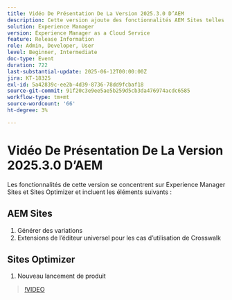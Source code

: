 ```yaml
---
title: Vidéo De Présentation De La Version 2025.3.0 D’AEM
description: Cette version ajoute des fonctionnalités AEM Sites telles que Générer des variations, la prise en charge des passerelles dans l’éditeur universel et un nouveau lancement de produit dans Sites Optimizer.
solution: Experience Manager
version: Experience Manager as a Cloud Service
feature: Release Information
role: Admin, Developer, User
level: Beginner, Intermediate
doc-type: Event
duration: 722
last-substantial-update: 2025-06-12T00:00:00Z
jira: KT-18325
exl-id: 5a42839c-ee2b-4d39-8736-78dd9fcbaf18
source-git-commit: 91f20c3e9ee5ae5b259d5cb3da476974acdc6585
workflow-type: tm+mt
source-wordcount: '66'
ht-degree: 3%

---
```


# Vidéo De Présentation De La Version 2025.3.0 D’AEM

Les fonctionnalités de cette version se concentrent sur Experience Manager Sites et Sites Optimizer et incluent les éléments suivants :

## AEM Sites

1. Générer des variations
1. Extensions de l’éditeur universel pour les cas d’utilisation de Crosswalk

## Sites Optimizer

1. Nouveau lancement de produit

>[!VIDEO](https://video.tv.adobe.com/v/3463867/?learn=on&enablevpops&captions=fre_fr)
